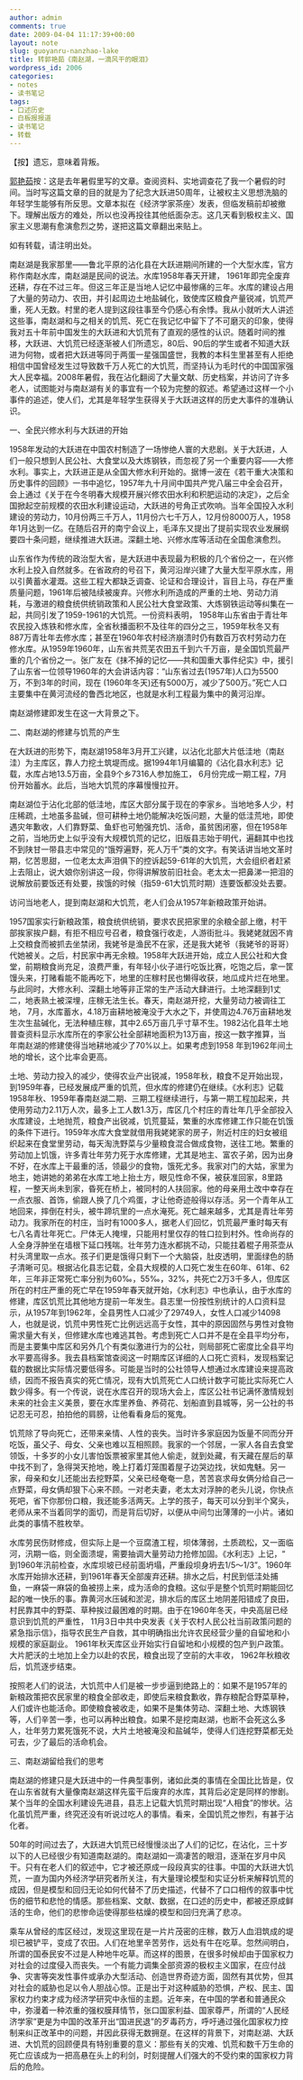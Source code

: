 ```yaml
---
author: admin
comments: true
date: 2009-04-04 11:17:39+00:00
layout: note
slug: guoyanru-nanzhao-lake
title: 转郭艳茹《南赵湖，一滴风干的眼泪》
wordpress_id: 2006
categories:
- notes
- 读书笔记
tags:
- 口述历史
- 白板报报道
- 读书笔记
- 转载
---
```


【按】遗忘，意味着背叛。

[郭艳茹](http://blog.sina.com.cn/s/blog_4a22f44b0100c7or.html)按：这是去年暑假里写的文章。查阅资料、实地调查花了我一个暑假的时间。当时写这篇文章的目的就是为了纪念大跃进50周年，让被权主义思想洗脑的年轻学生能够有所反思。文章本拟在《经济学家茶座〉发表，但临发稿前却被撤下。理解出版方的难处，所以也没再投往其他纸面杂志。这几天看到极权主义、国家主义思潮有愈演愈烈之势，遂把这篇文章翻出来贴上。

如有转载，请注明出处。

南赵湖是我家那里——鲁北平原的沾化县在大跃进期间所建的一个大型水库，官方称作南赵水库，南赵湖是民间的说法。水库1958年春天开建， 1961年即完全废弃还耕，存在不过三年。但这三年正是当地人记忆中最惨痛的三年。水库的建设占用了大量的劳动力、农田，并引起周边土地盐碱化，致使库区粮食产量锐减，饥荒严重，死人无数。村里的老人提到这段往事至今仍感心有余悸。我从小就听大人讲述这些事，南赵湖和与之相关的饥荒、死亡在我记忆中留下了不可磨灭的印象，使得我对五十年前中国发生的大跃进和大饥荒有了直观的感性的认识。随着时间的推移，大跃进、大饥荒已经逐渐被人们所遗忘，80后、90后的学生或者不知道大跃进为何物，或者把大跃进等同于两蛋一星强国盛世，我教的本科生里甚至有人拒绝相信中国曾经发生过导致数千万人死亡的大饥荒，而坚持认为毛时代的中国国家强大人民幸福。2008年暑假，我在沾化翻阅了大量文献、历史档案，并访问了许多老人，试图能对与南赵湖有关的事宜有一个较为完整的叙述。希望通过这样一个小事件的追述，使人们，尤其是年轻学生获得关于大跃进这样的历史大事件的准确认识。

一、全民兴修水利与大跃进的开始

1958年发动的大跃进在中国农村制造了一场惨绝人寰的大悲剧。关于大跃进，人们一般只想到人民公社、大食堂以及大炼钢铁，而忽视了另一个重要内容——大修水利。事实上，大跃进正是从全国大修水利开始的。据博一波在《若干重大决策和历史事件的回顾》一书中追忆，1957年九十月间中国共产党八届三中全会召开，会上通过《关于在今冬明春大规模开展兴修农田水利和积肥运动的决定》，之后全国掀起空前规模的农田水利建设运动，大跃进的号角正式吹响。当年全国投入水利建设的劳动力，10月份两三千万人，11月份六七千万人，12月份8000万人，1958年1月达到一亿。在随后召开的南宁会议上，毛泽东又提出了提前实现农业发展纲要四十条问题，继续推进大跃进。深翻土地、兴修水库等活动在全国愈演愈烈。

山东省作为传统的政治型大省，是大跃进中表现最为积极的几个省份之一，在兴修水利上投入自然就多。在省政府的号召下，黄河沿岸兴建了大量大型平原水库，用以引黄蓄水灌溉。这些工程大都缺乏调查、论证和合理设计，盲目上马，存在严重质量问题，1961年后被陆续被废弃。兴修水利所造成的严重的土地、劳动力消耗，与激进的粮食统供统销政策和人民公社大食堂政策、大炼钢铁运动等纠集在一起，共同引发了1959-1961的大饥荒。一份资料表明， 1958年山东省由于青壮年农民投入炼铁和修水库，全省秋播面积不及往年的四分之三，1959年秋冬又有887万青壮年去修水库；甚至在1960年农村经济崩溃时仍有数百万农村劳动力在修水库。从1959年1960年，山东省共荒芜农田五千到六千万亩，是全国饥荒最严重的几个省份之一。张广友在《抹不掉的记忆——共和国重大事件纪实》中，援引了山东省一位领导1960年的大会讲话内容：“山东省过去(1957年)人口为5500万，不到3年的时间，现在 (1960年冬天)还有5000万，减少了500万。”死亡人口主要集中在黄河流经的鲁西北地区，也就是水利工程最为集中的黄河沿岸。

南赵湖修建即发生在这一大背景之下。

二、南赵湖的修建与饥荒的产生

在大跃进的形势下，南赵湖1958年3月开工兴建，以沾化北部大片低洼地（南赵洼）为主库区，靠人力挖土筑堤而成。据1994年1月编纂的《沾化县水利志》记载，水库占地13.5万亩，全县9个乡7316人参加施工， 6月份完成一期工程，7月份开始蓄水。此后，当地大饥荒的序幕慢慢拉开。

南赵湖位于沾化北部的低洼地，库区大部分属于现在的李家乡。当地地多人少，村庄稀疏，土地虽多盐碱，但可耕种土地仍能解决吃饭问题，大量的低洼荒地，即使遇灾年歉收，人们靠野菜、鱼虾也可勉强充饥、活命，虽贫困闭塞，但在1958年之前，当地历史上似乎没有大规模饥荒的记忆，旧版县志始于明代，遍翻其中也找不到陕甘一带县志中常见的“饿殍遍野，死人万千”类的文字。有笑话讲当地文革时期，忆苦思甜，一位老太太声泪俱下的控诉起59-61年的大饥荒，大会组织者赶紧上去阻止，说大娘你别讲这一段，你得讲解放前旧社会。老太太一把鼻涕一把泪的说解放前要饭还有处要，挨饿的时候（指59-61大饥荒时期）连要饭都没处去要。

访问当地老人，提到南赵湖和大饥荒，老人们会从1957年新粮政策开始讲。

1957国家实行新粮政策，粮食统供统销，要求农民把家里的余粮全部上缴，村干部挨家挨户翻，有拒不相应号召者，粮食强行收走，人游街批斗。我姥姥就因不肯上交粮食而被抓去坐禁闭，我姥爷是渔民不在家，还是我大姥爷（我姥爷的哥哥）代她被关。之后，村民家中再无余粮。1958年大跃进开始，成立人民公社和大食堂，前期粮食尚充足，浪费严重，有年轻小伙子进行吃饭比赛，吃饱之后，拿一筐馒头来，打赌看能不能再吃下，地里的庄稼村民也懒得收获，地瓜成片烂在地里。与此同时，大修水利、深翻土地等非正常的生产活动大肆进行。土地深翻到1丈二，地表熟土被深埋，庄稼无法生长。春天，南赵湖开挖，大量劳动力被调往工地， 7月，水库蓄水，4.18万亩耕地被淹没于大水之下，并使周边4.76万亩耕地发生次生盐碱化，无法种植庄稼，其中2.65万亩几乎寸草不生。1982沾化县年土地普查资料显示水库所在的李家公社全部耕地面积为13万亩，按这一数字推算，当年南赵湖的修建使得当地耕地减少了70%以上。如果考虑到1958 年到1962年间土地的增长，这个比率会更高。

土地、劳动力投入的减少，使得农业产出锐减，1958年秋，粮食不足开始出现，到1959年春，已经发展成严重的饥荒，但水库的修建仍在继续。《水利志》记载1958年秋、1959年春南赵湖二期、三期工程继续进行，与第一期工程加起来，共使用劳动力2.11万人次，最多上工人数1.3万，库区几个村庄的青壮年几乎全部投入水库建设，土地抛荒，粮食产出锐减，饥荒蔓延，繁重的水库修建工作只能在饥饿的条件下进行。1959年水库大食堂就借用我姥姥家的房子，附近村庄的妇女被组织起来在食堂里劳动，每天淘洗野菜与少量粮食混合做成食物，送往工地。繁重的劳动加上饥饿，许多青壮年劳力死于水库修建，尤其是地主、富农子弟，因为出身不好，在水库上干最重的活，领最少的食物，饿死尤多。我家对门的大姑，家里为地主，她讲她的弟弟在水库工地上抬土方，眼见性命不保，被获准回家，8里路程，一整天尚未到家，昏死在桥上，被同村的人扶回家。他的母亲用土改中幸存在一点衣服、首饰，偷跟人换了几个鸡蛋，才让他奇迹般得以存活。另一个青年从工地回来，摔倒在村头，被牛蹄坑里的一点水淹死。死亡越来越多，尤其是青壮年劳动力。我家所在的村庄，当时有1000多人，据老人们回忆，饥荒最严重时每天有七八名青壮年死亡。尸体无人掩埋，只能用村里仅存的牲口拉到村外。性命尚存的人全身浮肿坐在墙根下延口残喘。壮年劳力连水都挑不动，只能拄着棍子用茶壶从村头湾里取一点水。孩子们更是饿得只剩下一个大脑袋，肚皮透明，里面绿色的肠子清晰可见。根据沾化县志记载，全县大规模的人口死亡发生在60年、61年、62年，三年非正常死亡率分别为60‰，55‰，32%，共死亡2万3千多人，但库区所在的村庄严重的死亡早在1959年春天就开始，《水利志》中也承认，由于水库的修建，库区饥荒比其他地方提前一年发生。县志里一份按性别统计的人口资料显示，从1957年到1962年，全县男性人口减少了29749人，女性人口减少14098人，也就是说，饥荒中男性死亡比例远远高于女性，其中的原因固然与男性对食物需求量大有关，但修建水库也难逃其咎。考虑到死亡人口并不是在全县平均分布，而是主要集中库区和另外几个有类似激进行为的公社，则局部死亡密度比全县平均水平要高得多。我去县档案馆查阅这一时期库区详细的人口死亡资料，发现档案记载的数据比实际情况要低得多。可能是当时的公社领导人想通过水库建设来提高政绩，因而不报告真实的死亡情况，现有大饥荒死亡人口统计数字可能比实际死亡人数少得多。有一个传说，说在水库召开的现场大会上，库区公社书记满怀激情规划未来的社会主义美景，要在水库里养鱼、养荷花、划船直到县城等，另一公社的书记忍无可忍，拍拍他的肩膀，让他看看身后的冤鬼。

饥荒除了导向死亡，还带来亲情、人性的丧失。当时许多家庭因为饭量不同而分开吃饭，虽父子、母女、父亲也难以互相照顾。我家的一个邻居，一家人各自去食堂领饭，十多岁的小女儿害怕饭票被家里其他人偷走，就到处藏，有天藏在屋后的草中找不到了，急得哭天抢地，晚上打着灯笼围着屋子边哭边找，状如鬼魅。另一家，母亲和女儿还能出去挖野菜，父亲已经奄奄一息，苦苦哀求母女俩分给自己一点野菜，母女俩却狠下心来不顾。一对老夫妻，老太太对浮肿的老头儿说，你快点死吧，省下你那份口粮，我还能多活两天。上学的孩子，每天可以分到半个窝头，老师从来不当着同学的面切，而是背后切好，以便从中间匀出薄薄的一小片。诸如此类的事情不胜枚举。

水库劳民伤财修成，但实际上是一个豆腐渣工程，坝体薄弱，土质疏松，又一面临河，汛期一临，则全面溃堤，需要抽调大量劳动力抢修加固。《水利志》上记，“ 到1960年汛前检查，水库坝坡已经前面坍塌，严重段坝身坍去1/5～1/3”。1960年水库开始排水还耕，到1961年春天全部废弃还耕。排水之后，村民到低洼处捕鱼，一麻袋一麻袋的鱼被捞上来，成为活命的食粮。这似乎是整个饥荒时期能回忆起的唯一快乐的事。靠黄河水压碱和淤泥，排水后的库区土地阴差阳错成了良田，村民靠其中的野菜、草种挨过最困难的时期。由于在1960年冬天，中央高层已经意识到饥荒的严重性， 11月3日中共中央发表《关于农村人民公社当前政策问题的紧急指示信》，指导农民生产自救，其中明确指出允许农民经营少量的自留地和小规模的家庭副业。 1961年秋天库区业开始实行自留地和小规模的包产到户政策。大片肥沃的土地加上全力以赴的农民，粮食出现了空前的大丰收， 1962年秋粮收后，饥荒逐步结束。

按照老人们的说法，大饥荒中人们是被一步步逼到绝路上的：如果不是1957年的新粮政策把农民家里的粮食全部收走，即使后来粮食歉收，靠存粮配合野菜草种，人们或许也能活命。即使粮食被收走，如果不是集体劳动、深翻土地、大炼钢铁等，人们辛苦一季，也可以再种出粮食。如果不是挖南赵湖，也断不会死这么多人，壮年劳力累死饿死不说，大片土地被淹没和盐碱华，使得人们连挖野菜都无处可去，少了最后的活命机会。

三、南赵湖留给我们的思考

南赵湖的修建只是大跃进中的一件典型事例，诸如此类的事情在全国比比皆是，仅在山东省就有大量像南赵湖这样先蛮干后废弃的水库，其背后必定是同样的惨剧。某个当年的全国水利建设先进县，县志上记载大饥荒时期出现“人相食”的惨状。沾化虽饥荒严重，终究还没有听说过吃人的事情。看来，全国饥荒之惨烈，有甚于沾化者。

50年的时间过去了，大跃进大饥荒已经慢慢淡出了人们的记忆，在沾化，三十岁以下的人已经很少有知道南赵湖的。南赵湖如一滴凄苦的眼泪，逐渐在岁月中风干。只有在老人们的叙述中，它才被还原成一段段真实的往事。中国的大跃进大饥荒，一直为国内外经济学研究者所关注，有大量理论模型和实证分析来解释饥荒的成因，但是模型和回归无论如何代替不了历史描述，代替不了口口相传的叙事中忧伤的细节和悲怆的情感。那些档案、文献、数据，在口述的历史中，都被还原成鲜活的生命，他们的悲惨命运使得那些枯燥的模型和回归充满了悲凉。

乘车从曾经的库区经过，发现这里现在是一片片茂密的庄稼，数万人血泪筑成的堤坝已被铲平，变成了农田。人们在地里辛苦劳作，远处有牛在吃草。忽然间明白，所谓的国泰民安不过是人种地牛吃草。而这样的图景，在很多时候却由于国家权力对社会的过度侵入而丧失。一个有能力调集全部资源的极权主义国家，在应付战争、灾害等突发性事件或承办大型活动、创造世界奇迹方面，固然有其优势，但其对社会的威胁也足以令人胆战心惊。正是出于对这种威胁的恐惧，产权、民主、国家权力约束才成为经济学研究中永恒的主题。近年来，在中国的学者和普通民众中，弥漫着一种浓重的强权膜拜情节，张口国家利益、国家尊严，所谓的“人民经济学家”更是为中国的改革开出“国进民退”的歹毒药方，呼吁通过强化国家权力控制来纠正改革中的问题，并因此获得无数拥趸。在这样的背景下，对南赵湖、大跃进、大饥荒的回顾便具有特别重要的意义：那些有关的灾难、饥荒和数千万生命的死亡应该成为一把高悬在头上的利剑，时刻提醒人们强大的不受约束的国家权力背后的危险。

